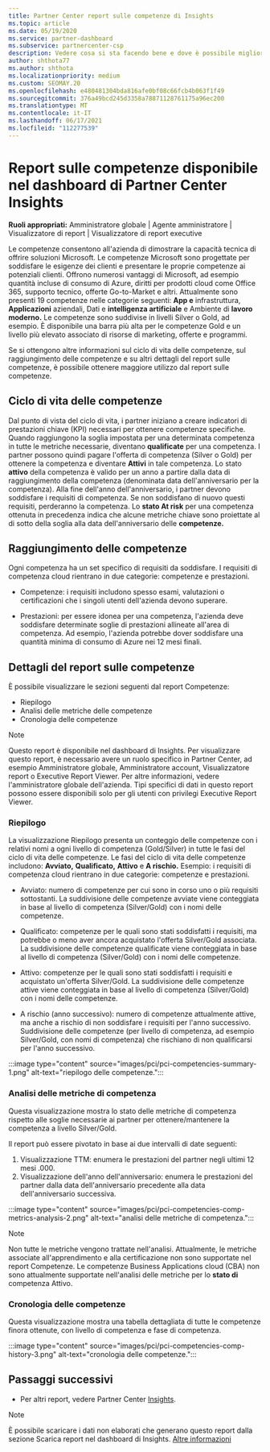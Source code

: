 ```yaml
---
title: Partner Center report sulle competenze di Insights
ms.topic: article
ms.date: 05/19/2020
ms.service: partner-dashboard
ms.subservice: partnercenter-csp
description: Vedere cosa si sta facendo bene e dove è possibile migliorare per quanto riguarda le competenze, i livelli di competenza e le offerte Microsoft per offrire soluzioni Microsoft.
author: shthota77
ms.author: shthota
ms.localizationpriority: medium
ms.custom: SEOMAY.20
ms.openlocfilehash: e480481304bda816afe0bf08c66fcb4b063f1f49
ms.sourcegitcommit: 376a49bcd245d3358a78871128761175a96ec200
ms.translationtype: MT
ms.contentlocale: it-IT
ms.lasthandoff: 06/17/2021
ms.locfileid: "112277539"
---
```

# <a name="competencies-report-available-from-the-partner-center-insights-dashboard"></a>Report sulle competenze disponibile nel dashboard di Partner Center Insights

**Ruoli appropriati:** Amministratore globale | Agente amministratore | Visualizzatore di report | Visualizzatore di report executive

Le competenze consentono all'azienda di dimostrare la capacità tecnica di offrire soluzioni Microsoft. Le competenze Microsoft sono progettate per soddisfare le esigenze dei clienti e presentare le proprie competenze ai potenziali clienti. Offrono numerosi vantaggi di Microsoft, ad esempio quantità incluse di consumo di Azure, diritti per prodotti cloud come Office 365, supporto tecnico, offerte Go-to-Market e altri. Attualmente sono presenti 19 competenze nelle categorie seguenti: **App e** infrastruttura, **Applicazioni** aziendali, Dati e **intelligenza artificiale** e Ambiente di **lavoro moderno.** Le competenze sono suddivise in livelli Silver o Gold, ad esempio. È disponibile una barra più alta per le competenze Gold e un livello più elevato associato di risorse di marketing, offerte e programmi.  

Se si ottengono altre informazioni sul ciclo di vita delle competenze, sul raggiungimento delle competenze e su altri dettagli del report sulle competenze, è possibile ottenere maggiore utilizzo dal report sulle competenze.

## <a name="competency-life-cycle"></a>Ciclo di vita delle competenze

Dal punto di vista del ciclo di vita, i partner iniziano a creare indicatori di prestazioni chiave (KPI) necessari per ottenere competenze specifiche. Quando raggiungono la soglia impostata per una determinata competenza in tutte le metriche necessarie, diventano **qualificate** per una competenza. I partner possono quindi pagare l'offerta di competenza (Silver o Gold) per ottenere la competenza e diventare **Attivi** in tale competenza. Lo stato **attivo** della competenza è valido per un anno a partire dalla  data di raggiungimento della competenza (denominata data dell'anniversario per la competenza). Alla fine dell'anno dell'anniversario, i partner devono soddisfare i requisiti di competenza. Se non soddisfano di nuovo questi requisiti, perderanno la competenza. Lo **stato At risk** per una competenza ottenuta in precedenza indica che alcune metriche chiave sono proiettate al di sotto della soglia alla data dell'anniversario delle **competenze.**

## <a name="competency-attainment"></a>Raggiungimento delle competenze

Ogni competenza ha un set specifico di requisiti da soddisfare. I requisiti di competenza cloud rientrano in due categorie: competenze e prestazioni.

- Competenze: i requisiti includono spesso esami, valutazioni o certificazioni che i singoli utenti dell'azienda devono superare.

- Prestazioni: per essere idonea per una competenza, l'azienda deve soddisfare determinate soglie di prestazioni allineate all'area di competenza. Ad esempio, l'azienda potrebbe dover soddisfare una quantità minima di consumo di Azure nei 12 mesi finali.

## <a name="competencies-report-details"></a>Dettagli del report sulle competenze

È possibile visualizzare le sezioni seguenti dal report Competenze:

- Riepilogo
- Analisi delle metriche delle competenze
- Cronologia delle competenze

 > [!NOTE]
 > Questo report è disponibile nel dashboard di Insights. Per visualizzare questo report, è necessario avere un ruolo specifico in Partner Center, ad esempio Amministratore globale, Amministratore account, Visualizzatore report o Executive Report Viewer. Per altre informazioni, vedere l'amministratore globale dell'azienda. Tipi specifici di dati in questo report possono essere disponibili solo per gli utenti con privilegi Executive Report Viewer.

### <a name="summary"></a>Riepilogo

La visualizzazione Riepilogo presenta un conteggio delle competenze con i relativi nomi a ogni livello di competenza (Gold/Silver) in tutte le fasi del ciclo di vita delle competenze. Le fasi del ciclo di vita delle competenze includono: **Avviato,** **Qualificato,** **Attivo** e **A rischio.** Esempio: i requisiti di competenza cloud rientrano in due categorie: competenze e prestazioni.

- Avviato: numero di competenze per cui sono in corso uno o più requisiti sottostanti.
La suddivisione delle competenze avviate viene conteggiata in base al livello di competenza (Silver/Gold) con i nomi delle competenze.

- Qualificato: competenze per le quali sono stati soddisfatti i requisiti, ma potrebbe o meno aver ancora acquistato l'offerta Silver/Gold associata. La suddivisione delle competenze qualificate viene conteggiata in base al livello di competenza (Silver/Gold) con i nomi delle competenze.

- Attivo: competenze per le quali sono stati soddisfatti i requisiti e acquistato un'offerta Silver/Gold. La suddivisione delle competenze attive viene conteggiata in base al livello di competenza (Silver/Gold) con i nomi delle competenze.

- A rischio (anno successivo): numero di  competenze attualmente  attive, ma anche a rischio di non soddisfare i requisiti per l'anno successivo.
Suddivisione delle competenze (per livello di competenza, ad esempio Silver/Gold, con nomi di competenza) che rischiano di non qualificarsi per l'anno successivo.

:::image type="content" source="images/pci/pci-competencies-summary-1.png" alt-text="riepilogo delle competenze.":::

### <a name="competency-metric-analysis"></a>Analisi delle metriche di competenza

Questa visualizzazione mostra lo stato delle metriche di competenza rispetto alle soglie necessarie ai partner per ottenere/mantenere la competenza a livello Silver/Gold. 

Il report può essere pivotato in base ai due intervalli di date seguenti:

1. Visualizzazione TTM: enumera le prestazioni del partner negli ultimi 12 mesi .000.
2. Visualizzazione dell'anno dell'anniversario: enumera le prestazioni del partner dalla data dell'anniversario precedente alla data dell'anniversario successiva.

:::image type="content" source="images/pci/pci-competencies-comp-metrics-analysis-2.png" alt-text="analisi delle metriche di competenza.":::

> [!NOTE]
 > Non tutte le metriche vengono trattate nell'analisi. Attualmente, le metriche associate all'apprendimento e alla certificazione non sono supportate nel report Competenze. Le competenze Business Applications cloud (CBA) non sono attualmente supportate nell'analisi delle metriche per lo **stato di** competenza Attivo.

### <a name="competency-history"></a>Cronologia delle competenze

Questa visualizzazione mostra una tabella dettagliata di tutte le competenze finora ottenute, con livello di competenza e fase di competenza.

:::image type="content" source="images/pci/pci-competencies-comp-history-3.png" alt-text="cronologia delle competenze.":::

## <a name="next-steps"></a>Passaggi successivi

- Per altri report, vedere Partner Center [Insights](partner-center-insights.md).

>[!NOTE] 
> È possibile scaricare i dati non elaborati che generano questo report dalla sezione Scarica report nel dashboard di Insights. [Altre informazioni](pci-download-reports.md) 
